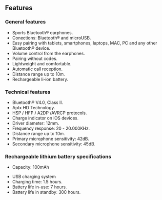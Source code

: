 ## Features

### General features

* Sports Bluetooth® earphones.
* Conections: Bluetooth® and microUSB.
* Easy pairing with tablets, smartphones, laptops, MAC, PC and any other Bluetooth® device.
* Volume control from the earphones.
* Pairing without codes.
* Lightweight and comfortable.
* Automatic call reception.
* Distance range up to 10m.
* Rechargeable li-ion battery.

### Technical features

* Bluetooth® V4.0, Class II.
* Aptx HD Technology.
* HSP / HFP / A2DP /AVRCP protocols.
* Charge indicator on iOS devices.
* Driver diameter: 12mm.
* Frequency response:  20 - 20.000KHz.
* Distance range up to 10m.
* Primary microphone sensitivity: 42dB.
* Secondary microphone sensitivity: 45dB.

### Rechargeable lithium battery specifications

* Capacity: 100mAh
- USB charging system
- Charging time: 1.5 hours.
- Battery life in-use: 7 hours.
- Battery life in standby: 300 hours.
